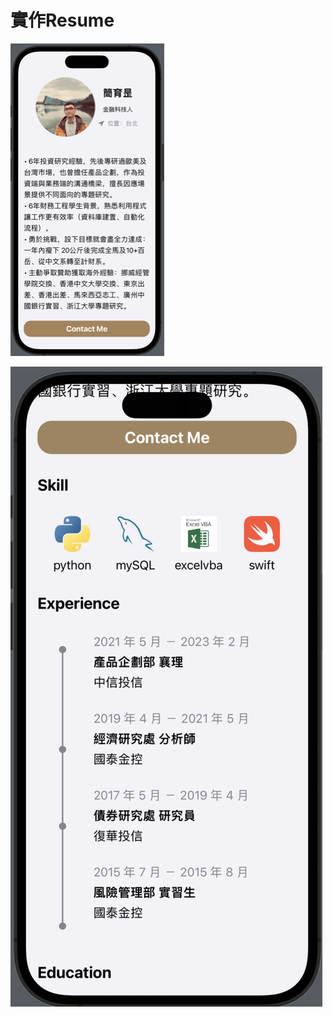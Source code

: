 # 實作Resume 

![1](https://github.com/kaonei02/Resume/blob/main/Screenshot%202023-02-17%20at%204.59.29%20PM.GIF?raw=true)

![2](https://github.com/kaonei02/Resume/blob/main/Screenshot%202023-02-17%20at%204.59.57%20PM.png?raw=true)
